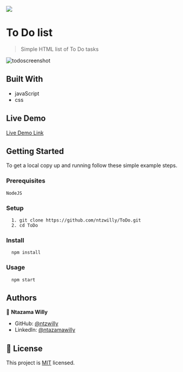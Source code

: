 ![](https://img.shields.io/badge/Microverse-blueviolet)

# To Do list

> Simple HTML list of To Do tasks

![todoscreenshot](https://user-images.githubusercontent.com/9049260/125768673-8ab5b3f7-120f-40c9-acc7-6eacbc75a50f.png)

## Built With

- javaScript
- css
## Live Demo

[Live Demo Link](https://ntzwilly.github.io/ToDo/dist/)

## Getting Started

   To get a local copy up and running follow these simple example steps.

### Prerequisites

    NodeJS
### Setup
  ```
    1. git clone https://github.com/ntzwilly/ToDo.git
    2. cd ToDo 
  ```
### Install
  ```
    npm install
  ```
### Usage
  ```
    npm start
  ```
## Authors

👤 **Ntazama Willy**

- GitHub: [@ntzwilly](https://github.com/ntzwilly)
- LinkedIn: [@ntazamawilly](https://linkedin.com/in/ntazama-willy-b676b7aa)

## 📝 License

This project is [MIT](./MIT.md) licensed.